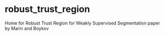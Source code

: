# robust_trust_region
Home for Robust Trust Region for Weakly Supervised Segmentation paper by Marin and Boykov
